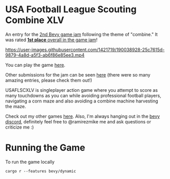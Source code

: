 # USA Football League Scouting Combine XLV 

An entry for the [2nd Bevy game jam][jam] following the theme of "combine." It was rated [**1st place** overall in the game jam][results]! 

https://user-images.githubusercontent.com/1421719/190038928-25c7615d-9879-4a8d-a5f3-ab6f86e85ee3.mp4

You can play the game [here][itch].

Other submissions for the jam can be seen [here][submissions] (there were so many amazing entries, please check them out!)

USAFLSCXLV is singleplayer action game where you attempt to score as many touchdowns as you can while avoiding professional football players, navigating a corn maze and also avoiding a combine machine harvesting the maze.

Check out my other games [here][othergames]. Also, I'm always hanging out in the [bevy discord][bevy-discord], definitely feel free to @ramirezmike me and ask questions or criticize me :)


# Running the Game

To run the game locally

```
cargo r --features bevy/dynamic
```

[jam]: https://itch.io/jam/bevy-jam-2 
[bevy]: https://bevyengine.org/
[itch]: https://ramirezmike2.itch.io/usa-football-league-scouting-combine-xlv 
[submissions]: https://itch.io/jam/bevy-jam-2/entries 
[othergames]: https://ramirezmike2.itch.io/
[bevy-discord]: https://discord.gg/bevy
[results]: https://itch.io/jam/bevy-jam-2/results
